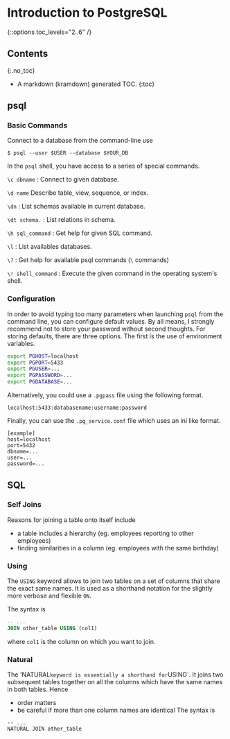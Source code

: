 # Introduction to PostgreSQL
{::options toc_levels="2..6" /}

## Contents
{:.no_toc}

* A markdown (kramdown) generated TOC.
{:toc}

## psql

### Basic Commands

Connect to a database from the command-line use

```
$ psql --user $USER --database $YOUR_DB
```

In the `psql` shell, you have access to a series of special commands.

`\c dbname`
: Connect to given database.

`\d name`
Describe table, view, sequence, or index.

`\dn`
: List schemas available in current database.

`\dt schema.`
: List relations in schema.

`\h sql_command`
: Get help for given SQL command.

`\l`
: List availables databases.

`\?`
: Get help for available psql commands (`\` commands)

`\! shell_command`
: Execute the given command in the operating system's shell.

### Configuration
In order to avoid typing too many parameters when launching `psql` from the
command line, you can configure default values. By all means, I strongly
recommend not to store your password without second thoughts.
For storing defaults, there are three options.
The first is the use of environment variables.

```sh
export PGHOST=localhost
export PGPORT=5433
export PGUSER=...
export PGPASSWORD=...
export PGDATABASE=...
```

Alternatively, you could use a `.pgpass` file using the following format.

```
localhost:5433:databasename:username:password
```

Finally, you can use the `.pg_service.conf` file which uses an ini like format.

```
[example]
host=localhost
port=5432
dbname=...
user=...
password=...
```

## SQL

### Self Joins
Reasons for joining a table onto itself include
* a table includes a hierarchy (eg. employees reporting to other employees)
* finding similarities in a column (eg. employees with the same birthday)

### Using
The `USING` keyword allows to join two tables on a set of columns that share the
exact same names. It is used as a shorthand notation for the slightly more
verbose and flexible `ON`.

The syntax is
```sql
-- ...
JOIN other_table USING (col1)
```
where `col1` is the column on which you want to join.

### Natural
The 'NATURAL` keyword is essentially a shorthand for `USING`. It joins two
subsequent tables together on all the columns which have the same names in
both tables. Hence
* order matters
* be careful if more than one column names are identical
The syntax is
```
-- ...
NATURAL JOIN other_table
```
